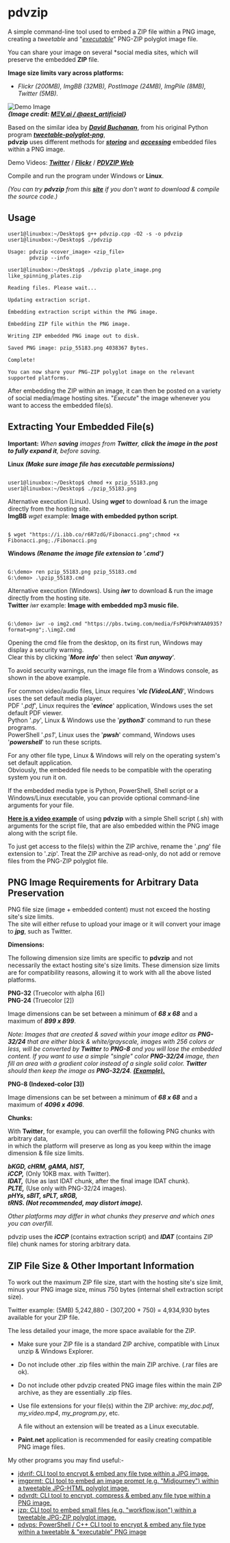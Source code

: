 # pdvzip
A simple command-line tool used to embed a ZIP file within a PNG image,  
creating a *tweetable* and "[*executable*](https://github.com/CleasbyCode/pdvzip#extracting-your-embedded-files)" PNG-ZIP polyglot image file.  

You can share your image on several *social media sites, which will preserve the embedded **ZIP** file.

**Image size limits vary across platforms:**

* *Flickr (200MB), ImgBB (32MB), PostImage (24MB), ImgPile (8MB), Twitter (5MB).*
  
![Demo Image](https://github.com/CleasbyCode/pdvzip/blob/main/demo_image/pdvimg_30657.png)  
***{Image credit: [MΞV.ai / @aest_artificial](https://twitter.com/aest_artificial)}*** 
 
Based on the similar idea by [***David Buchanan***](https://www.da.vidbuchanan.co.uk/), from his original Python program [***tweetable-polyglot-png***](https://github.com/DavidBuchanan314/tweetable-polyglot-png),  
**pdvzip** uses different methods for [***storing***](https://github.com/CleasbyCode/pdvzip#png-image-requirements-for-arbitrary-data-preservation) and [***accessing***](https://github.com/CleasbyCode/pdvzip#extracting-your-embedded-files) embedded files within a PNG image.  

Demo Videos: [***Twitter***](https://youtu.be/HlAoVHWoOO0) / [***Flickr***](https://youtu.be/xAEoU3C8HRA) / [***PDVZIP Web***](https://youtu.be/kbeWAMv9WsE) 

Compile and run the program under Windows or **Linux**.  

*(You can try **pdvzip** from this [**site**](https://cleasbycode.co.uk/pdvzip/index/) if you don't want to download & compile the source code.)*

## Usage

```console
user1@linuxbox:~/Desktop$ g++ pdvzip.cpp -O2 -s -o pdvzip
user1@linuxbox:~/Desktop$ ./pdvzip

Usage: pdvzip <cover_image> <zip_file>
       pdvzip --info

user1@linuxbox:~/Desktop$ ./pdvzip plate_image.png like_spinning_plates.zip

Reading files. Please wait...

Updating extraction script.

Embedding extraction script within the PNG image.

Embedding ZIP file within the PNG image.

Writing ZIP embedded PNG image out to disk.

Saved PNG image: pzip_55183.png 4038367 Bytes.

Complete!

You can now share your PNG-ZIP polyglot image on the relevant supported platforms.

```
After embedding the ZIP within an image, it can then be posted on a variety of social media/image hosting sites. "*Execute*" the image whenever you want to access the embedded file(s).

## Extracting Your Embedded File(s)  
**Important:** *When ***saving*** images from **Twitter**, ***click the image in the post to fully expand it***, before saving.*

**Linux** ***(Make sure image file has executable permissions)***
```console

user1@linuxbox:~/Desktop$ chmod +x pzip_55183.png
user1@linuxbox:~/Desktop$ ./pzip_55183.png

```  
Alternative execution (Linux).  Using ***wget*** to download & run the image directly from the hosting site.  
**ImgBB** *wget* example: **Image with embedded python script**.
```console

$ wget "https://i.ibb.co/r6R7zdG/Fibonacci.png";chmod +x Fibonacci.png;./Fibonacci.png

```   

**Windows** ***(Rename the image file extension to '.cmd')***
```console

G:\demo> ren pzip_55183.png pzip_55183.cmd
G:\demo> .\pzip_55183.cmd

```
Alternative execution (Windows).  Using ***iwr*** to download & run the image directly from the hosting site.  
**Twitter** *iwr* example: **Image with embedded mp3 music file.**
```console

G:\demo> iwr -o img2.cmd "https://pbs.twimg.com/media/FsPOkPnWYAA0935?format=png";.\img2.cmd

```

Opening the cmd file from the desktop, on its first run, Windows may display a security warning.  
Clear this by clicking '***More info***' then select '***Run anyway***'.  

To avoid security warnings, run the image file from a Windows console, as shown in the above example.  

For common video/audio files, Linux requires '***vlc (VideoLAN)***', Windows uses the set default media player.  
PDF '*.pdf*', Linux requires the '***evince***' application, Windows uses the set default PDF viewer.  
Python '*.py*', Linux & Windows use the '***python3***' command to run these programs.  
PowerShell '*.ps1*', Linux uses the '***pwsh***' command, Windows uses '***powershell***' to run these scripts.

For any other file type, Linux & Windows will rely on the operating system's set default application.  
Obviously, the embedded file needs to be compatible with the operating system you run it on.

If the embedded media type is Python, PowerShell, Shell script or a Windows/Linux executable, you can provide optional command-line arguments for your file.

[**Here is a video example**](https://asciinema.org/a/542549) of using **pdvzip** with a simple Shell script (.sh) with arguments for the script file, that are also embedded within the PNG image along with the script file.
  
To just get access to the file(s) within the ZIP archive, rename the '*.png*' file extension to '*.zip*'. Treat the ZIP archive as read-only, do not add or remove files from the PNG-ZIP polyglot file.

## PNG Image Requirements for Arbitrary Data Preservation


PNG file size (image + embedded content) must not exceed the hosting site's size limits.  
The site will either refuse to upload your image or it will convert your image to ***jpg***, such as Twitter.

**Dimensions:**

The following dimension size limits are specific to **pdvzip** and not necessarily the extact hosting site's size limits.
These dimension size limits are for compatibility reasons, allowing it to work with all the above listed platforms.

**PNG-32** (Truecolor with alpha [6])  
**PNG-24** (Truecolor [2]) 

Image dimensions can be set between a minimum of ***68 x 68*** and a maximum of ***899 x 899***.

*Note: Images that are created & saved within your image editor as **PNG-32/24** that are either
black & white/grayscale, images with 256 colors or less, will be converted by **Twitter** to
**PNG-8** and you will lose the embedded content. If you want to use a simple "single" color
**PNG-32/24** image, then fill an area with a gradient color instead of a single solid color. 
**Twitter** should then keep the image as **PNG-32/24**. [**(Example).**](https://twitter.com/CleasbyCode/status/1694992647121965554)*
    
**PNG-8 (Indexed-color [3])**

Image dimensions can be set between a minimum of ***68 x 68*** and a maximum of ***4096 x 4096***.
        
**Chunks:**  

With **Twitter**, for example, you can overfill the following PNG chunks with arbitrary data,  
in which the platform will preserve as long as you keep within the image dimension & file size limits.  

***bKGD, cHRM, gAMA, hIST,***  
***iCCP,*** (Only 10KB max. with Twitter).  
***IDAT,*** (Use as last IDAT chunk, after the final image IDAT chunk).  
***PLTE,*** (Use only with PNG-32/24 images).  
***pHYs, sBIT, sPLT, sRGB,***   
***tRNS. (Not recommended, may distort image).***  

*Other platforms may differ in what chunks they preserve and which ones you can overfill.*
  
pdvzip uses the ***iCCP*** (contains extraction script) and ***IDAT*** (contains ZIP file) chunk names for storing arbitrary data.

## ZIP File Size & Other Important Information

To work out the maximum ZIP file size, start with the hosting site's size limit,  
minus your PNG image size, minus 750 bytes (internal shell extraction script size).  
  
Twitter example: (5MB) 5,242,880 - (307,200 + 750) = 4,934,930 bytes available for your ZIP file.  

The less detailed your image, the more space available for the ZIP.

* Make sure your ZIP file is a standard ZIP archive, compatible with Linux unzip & Windows Explorer.
* Do not include other .zip files within the main ZIP archive. (.rar files are ok).
* Do not include other pdvzip created PNG image files within the main ZIP archive, as they are essentially .zip files.
* Use file extensions for your file(s) within the ZIP archive: *my_doc.pdf*, *my_video.mp4*, *my_program.py*, etc.
  
  A file without an extension will be treated as a Linux executable.      
* **Paint.net** application is recommended for easily creating compatible PNG image files.  

My other programs you may find useful:-

* [jdvrif: CLI tool to encrypt & embed any file type within a JPG image.](https://github.com/CleasbyCode/jdvrif)
* [imgprmt: CLI tool to embed an image prompt (e.g. "Midjourney") within a tweetable JPG-HTML polyglot image.](https://github.com/CleasbyCode/imgprmt)
* [pdvrdt: CLI tool to encrypt, compress & embed any file type within a PNG image.](https://github.com/CleasbyCode/pdvrdt)
* [jzp: CLI tool to embed small files (e.g. "workflow.json") within a tweetable JPG-ZIP polyglot image.](https://github.com/CleasbyCode/jzp)  
* [pdvps: PowerShell / C++ CLI tool to encrypt & embed any file type within a tweetable & "executable" PNG image](https://github.com/CleasbyCode/pdvps)  

##
